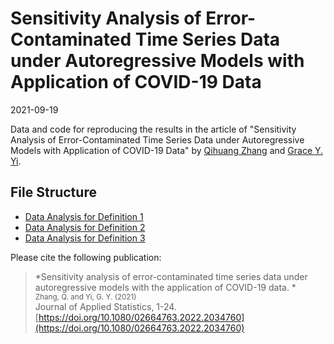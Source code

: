 # Sensitivity Analysis of Error-Contaminated Time Series Data under Autoregressive Models with Application of COVID-19 Data

2021-09-19

Data and code for reproducing the results in the article of "Sensitivity Analysis of Error-Contaminated Time Series Data under Autoregressive Models with Application of COVID-19 Data"
by [Qihuang Zhang](https://qihuangzhang.com) and [Grace Y. Yi](https://www.uwo.ca/stats/people/bios/Yi,%20Grace.html).



## File Structure
* [Data Analysis for Definition 1](https://github.com/QihuangZhang/COVID-AR-Error/blob/main/code/COVID_Canada_Def1.R)
* [Data Analysis for Definition 2](https://github.com/QihuangZhang/COVID-AR-Error/blob/main/code/COVID_Canada_Def2.R)
* [Data Analysis for Definition 3](https://github.com/QihuangZhang/COVID-AR-Error/blob/main/code/COVID_Canada_Def3.R)


Please cite the following publication:
> *Sensitivity analysis of error-contaminated time series data under autoregressive models with the application of COVID-19 data. *<br />
> <small>Zhang, Q. and Yi, G. Y. (2021)<br /></small>
> Journal of Applied Statistics, 1-24. [https://doi.org/10.1080/02664763.2022.2034760](https://doi.org/10.1080/02664763.2022.2034760) 